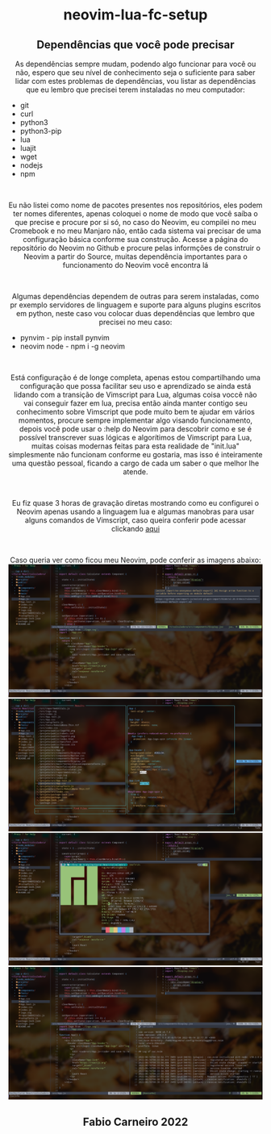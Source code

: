 <h1 align="center">neovim-lua-fc-setup</h1>
<h2 align="center">Dependências que você pode precisar</h2>
<p align="center">
  As dependências sempre mudam, podendo algo funcionar para você ou não, espero que seu nível de conhecimento seja o suficiente para saber lidar com estes problemas de dependências, vou listar as dependências que eu lembro que precisei terem instaladas no meu computador:
<ul>
  <li>git</li>
  <li>curl</li>
  <li>python3</li>
  <li>python3-pip</li>
  <li>lua</li>
  <li>luajit</li>
  <li>wget</li>
  <li>nodejs</li>
  <li>npm</li>
</ul>
</p><br>
<p align="center">
  Eu não listei como nome de pacotes presentes nos repositórios, eles podem ter nomes diferentes, apenas coloquei o nome de modo que você saíba o que precise e procure por si só, no caso do Neovim, eu compilei no meu Cromebook e no meu Manjaro não, então cada sistema vai precisar de uma configuração básica conforme sua construção. Acesse a página do repositório do Neovim no Github e procure pelas informções de construir o Neovim a partir do Source, muitas dependência importantes para o funcionamento do Neovim você encontra lá
</p><br>
<p align="center">
  Algumas dependências dependem de outras para serem instaladas, como pr exemplo servidores de linguagem e suporte para alguns plugins escritos em python, neste caso vou colocar duas dependências que lembro que precisei no meu caso:
<ul>
  <li>pynvim - pip install pynvim</li>
  <li>neovim node - npm i -g neovim</li>
</ul>
</p><br>

<p align="center">
  Está configuração é de longe completa, apenas estou compartilhando uma configuração que possa facilitar seu uso e aprendizado se ainda está lidando com a transição de Vimscript para Lua, algumas coisa voccê não vai conseguir fazer em lua, precisa então ainda manter contigo seu conhecimento sobre Vimscript que pode muito bem te ajudar em vários momentos, procure sempre implementar algo visando funcionamento, depois você pode usar o :help do Neovim para descobrir como e se é possível transcrever suas lógicas e algorítimos de Vimscript para Lua, muitas coisas modernas feitas para esta realidade de "init.lua" simplesmente não funcionam conforme eu gostaria, mas isso é inteiramente uma questão pessoal, ficando a cargo de cada um saber o que melhor lhe atende.
</p><br>
<p align="center">
  Eu fiz quase 3 horas de gravação diretas mostrando como eu configurei o Neovim apenas usando a linguagem lua e algumas manobras para usar alguns comandos de Vimscript, caso queira conferir pode acessar clickando <a href="url">aqui</a>
</p><br>
<p align="center">
  Caso queria ver como ficou meu Neovim, pode conferir as imagens abaixo:
  <img src="https://github.com/bynmboy/neovim-lua-fc-setup/blob/master/imgs/img1.png" alt="Neovim fabio carneiro1">
  <img src="https://github.com/bynmboy/neovim-lua-fc-setup/blob/master/imgs/img2.png" alt="Neovim fabio carneiro2">
  <img src="https://github.com/bynmboy/neovim-lua-fc-setup/blob/master/imgs/img3.png" alt="Neovim fabio carneiro3">
  <img src="https://github.com/bynmboy/neovim-lua-fc-setup/blob/master/imgs/img4.png" alt="Neovim fabio carneiro4">
</p>
  
<h2 align="center">Fabio Carneiro 2022</h2>
